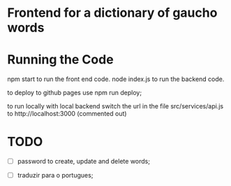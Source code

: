 # Frontend for a dictionary of gaucho words

# Running the Code
npm start to run the front end code. 
node index.js to run the backend code.

to deploy to github pages use npm run deploy;

to run locally with local backend switch the url in the file src/services/api.js to http://localhost:3000 (commented out)

# TODO
- [ ] password to create, update and delete words;
- [ ] traduzir para o portugues;

